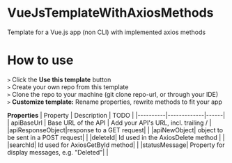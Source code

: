 # VueJsTemplateWithAxiosMethods
Template for a Vue.js app (non CLI) with implemented axios methods 

# How to use

`>` Click the **Use this template** button  
`>` Create your own repo from this template  
`>` Clone the repo to your machine (git clone repo-url, or through your IDE)  
`>` **Customize template:** Rename properties, rewrite methods to fit your app  

**Properties**
| Property | Description | TODO |
|----------|-------------|------|
| apiBaseUrl | Base URL of the API | Add your API's URL, incl. trailing / |
|apiResponseObject|response to a GET request| |
|apiNewObject| object to be sent in a POST request| |
|deleteId| Id used in the AxiosDelete method | |
|searchId| Id used for AxiosGetById method| |
|statusMessage| Property for display messages, e.g. "Deleted"| |


